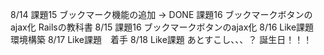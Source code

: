 8/14
課題15 ブックマーク機能の追加 → DONE
課題16 ブックマークボタンのajax化
Railsの教科書
8/15
課題16 ブックマークボタンのajax化
8/16
Like課題　環境構築
8/17
Like課題　着手
8/18
Like課題 あとすこし、、、？
誕生日！！！

